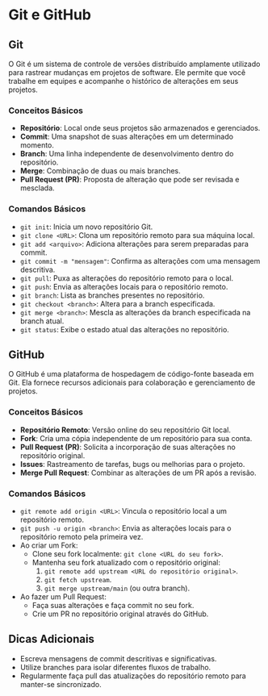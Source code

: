 # Git e GitHub

## Git

O Git é um sistema de controle de versões distribuído amplamente utilizado para rastrear mudanças em projetos de software. Ele permite que você trabalhe em equipes e acompanhe o histórico de alterações em seus projetos.

### Conceitos Básicos

- **Repositório**: Local onde seus projetos são armazenados e gerenciados.
- **Commit**: Uma snapshot de suas alterações em um determinado momento.
- **Branch**: Uma linha independente de desenvolvimento dentro do repositório.
- **Merge**: Combinação de duas ou mais branches.
- **Pull Request (PR)**: Proposta de alteração que pode ser revisada e mesclada.

### Comandos Básicos

- `git init`: Inicia um novo repositório Git.
- `git clone <URL>`: Clona um repositório remoto para sua máquina local.
- `git add <arquivo>`: Adiciona alterações para serem preparadas para commit.
- `git commit -m "mensagem"`: Confirma as alterações com uma mensagem descritiva.
- `git pull`: Puxa as alterações do repositório remoto para o local.
- `git push`: Envia as alterações locais para o repositório remoto.
- `git branch`: Lista as branches presentes no repositório.
- `git checkout <branch>`: Altera para a branch especificada.
- `git merge <branch>`: Mescla as alterações da branch especificada na branch atual.
- `git status`: Exibe o estado atual das alterações no repositório.

## GitHub

O GitHub é uma plataforma de hospedagem de código-fonte baseada em Git. Ela fornece recursos adicionais para colaboração e gerenciamento de projetos.

### Conceitos Básicos

- **Repositório Remoto**: Versão online do seu repositório Git local.
- **Fork**: Cria uma cópia independente de um repositório para sua conta.
- **Pull Request (PR)**: Solicita a incorporação de suas alterações no repositório original.
- **Issues**: Rastreamento de tarefas, bugs ou melhorias para o projeto.
- **Merge Pull Request**: Combinar as alterações de um PR após a revisão.

### Comandos Básicos

- `git remote add origin <URL>`: Vincula o repositório local a um repositório remoto.
- `git push -u origin <branch>`: Envia as alterações locais para o repositório remoto pela primeira vez.
- Ao criar um Fork:
  - Clone seu fork localmente: `git clone <URL do seu fork>`.
  - Mantenha seu fork atualizado com o repositório original:
    1. `git remote add upstream <URL do repositório original>`.
    2. `git fetch upstream`.
    3. `git merge upstream/main` (ou outra branch).
- Ao fazer um Pull Request:
  - Faça suas alterações e faça commit no seu fork.
  - Crie um PR no repositório original através do GitHub.

## Dicas Adicionais

- Escreva mensagens de commit descritivas e significativas.
- Utilize branches para isolar diferentes fluxos de trabalho.
- Regularmente faça pull das atualizações do repositório remoto para manter-se sincronizado.

